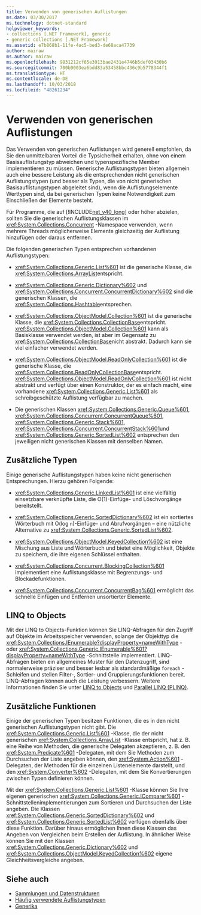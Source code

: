 ```yaml
---
title: Verwenden von generischen Auflistungen
ms.date: 03/30/2017
ms.technology: dotnet-standard
helpviewer_keywords:
- collections [.NET Framework], generic
- generic collections [.NET Framework]
ms.assetid: e7b868b1-11fe-4ac5-bed3-de68aca47739
author: mairaw
ms.author: mairaw
ms.openlocfilehash: 9831212cf65e3913bae2431e4746b5def03430b6
ms.sourcegitcommit: 700b9003ea6bdd83a53458bbc436c9b5778344f1
ms.translationtype: HT
ms.contentlocale: de-DE
ms.lasthandoff: 10/03/2018
ms.locfileid: "48261234"
---
```

# <a name="when-to-use-generic-collections"></a>Verwenden von generischen Auflistungen
Das Verwenden von generischen Auflistungen wird generell empfohlen, da Sie den unmittelbaren Vorteil die Typsicherheit erhalten, ohne von einem Basisauflistungstyp abweichen und typenspezifische Member implementieren zu müssen. Generische Auflistungstypen bieten allgemein auch eine bessere Leistung als die entsprechenden nicht generischen Auflistungstypen (und besser als Typen, die von nicht generischen Basisauflistungstypen abgeleitet sind), wenn die Auflistungselemente Werttypen sind, da bei generischen Typen keine Notwendigkeit zum Einschließen der Elemente besteht.  
  
 Für Programme, die auf [!INCLUDE[net_v40_long](../../../includes/net-v40-long-md.md)] oder höher abzielen, sollten Sie die generischen Auflistungsklassen im <xref:System.Collections.Concurrent> -Namespace verwenden, wenn mehrere Threads möglicherweise Elemente gleichzeitig der Auflistung hinzufügen oder daraus entfernen.  
  
 Die folgenden generischen Typen entsprechen vorhandenen Auflistungstypen:  
  
-   <xref:System.Collections.Generic.List%601> ist die generische Klasse, die <xref:System.Collections.ArrayList>entspricht.  
  
-   <xref:System.Collections.Generic.Dictionary%602> und <xref:System.Collections.Concurrent.ConcurrentDictionary%602> sind die generischen Klassen, die <xref:System.Collections.Hashtable>entsprechen.  
  
-   <xref:System.Collections.ObjectModel.Collection%601> ist die generische Klasse, die <xref:System.Collections.CollectionBase>entspricht. <xref:System.Collections.ObjectModel.Collection%601> kann als Basisklasse verwendet werden, ist aber im Gegensatz zu <xref:System.Collections.CollectionBase>nicht abstrakt. Dadurch kann sie viel einfacher verwendet werden.  
  
-   <xref:System.Collections.ObjectModel.ReadOnlyCollection%601> ist die generische Klasse, die <xref:System.Collections.ReadOnlyCollectionBase>entspricht. <xref:System.Collections.ObjectModel.ReadOnlyCollection%601> ist nicht abstrakt und verfügt über einen Konstruktor, der es einfach macht, eine vorhandene <xref:System.Collections.Generic.List%601> als schreibgeschützte Auflistung verfügbar zu machen.  
  
-   Die generischen Klassen <xref:System.Collections.Generic.Queue%601>, <xref:System.Collections.Concurrent.ConcurrentQueue%601>, <xref:System.Collections.Generic.Stack%601>, <xref:System.Collections.Concurrent.ConcurrentStack%601>und <xref:System.Collections.Generic.SortedList%602> entsprechen den jeweiligen nicht generischen Klassen mit denselben Namen.  
  
## <a name="additional-types"></a>Zusätzliche Typen  
 Einige generische Auflistungstypen haben keine nicht generischen Entsprechungen. Hierzu gehören Folgende:  
  
-   <xref:System.Collections.Generic.LinkedList%601> ist eine vielfältig einsetzbare verknüpfte Liste, die O(1)-Einfüge- und Löschvorgänge bereitstellt.  
  
-   <xref:System.Collections.Generic.SortedDictionary%602> ist ein sortiertes Wörterbuch mit O(log `n`)-Einfüge- und Abrufvorgängen – eine nützliche Alternative zu <xref:System.Collections.Generic.SortedList%602>.  
  
-   <xref:System.Collections.ObjectModel.KeyedCollection%602> ist eine Mischung aus Liste und Wörterbuch und bietet eine Möglichkeit, Objekte zu speichern, die ihre eigenen Schlüssel enthalten.  
  
-   <xref:System.Collections.Concurrent.BlockingCollection%601> implementiert eine Auflistungsklasse mit Begrenzungs- und Blockadefunktionen.  
  
-   <xref:System.Collections.Concurrent.ConcurrentBag%601> ermöglicht das schnelle Einfügen und Entfernen unsortierter Elemente.  
  
## <a name="linq-to-objects"></a>LINQ to Objects  
 Mit der LINQ to Objects-Funktion können Sie LINQ-Abfragen für den Zugriff auf Objekte im Arbeitsspeicher verwenden, solange der Objekttyp die <xref:System.Collections.IEnumerable?displayProperty=nameWithType> - oder <xref:System.Collections.Generic.IEnumerable%601?displayProperty=nameWithType> -Schnittstelle implementiert. LINQ-Abfragen bieten ein allgemeines Muster für den Datenzugriff, sind normalerweise präziser und besser lesbar als standardmäßige `foreach` -Schleifen und stellen Filter-, Sortier- und Gruppierungsfunktionen bereit. LINQ-Abfragen können auch die Leistung verbessern. Weitere Informationen finden Sie unter [LINQ to Objects](https://msdn.microsoft.com/library/73cafe73-37cf-46e7-bfa7-97c7eea7ced9) und [Parallel LINQ (PLINQ)](../../../docs/standard/parallel-programming/parallel-linq-plinq.md).  
  
## <a name="additional-functionality"></a>Zusätzliche Funktionen  
 Einige der generischen Typen besitzen Funktionen, die es in den nicht generischen Auflistungstypen nicht gibt. Die <xref:System.Collections.Generic.List%601> -Klasse, die der nicht generischen <xref:System.Collections.ArrayList> -Klasse entspricht, hat z. B. eine Reihe von Methoden, die generische Delegaten akzeptieren, z. B. den <xref:System.Predicate%601> -Delegaten, mit dem Sie Methoden zum Durchsuchen der Liste angeben können, den <xref:System.Action%601> -Delegaten, der Methoden für die einzelnen Listenelemente darstellt, und den <xref:System.Converter%602> -Delegaten, mit dem Sie Konvertierungen zwischen Typen definieren können.  
  
 Mit der <xref:System.Collections.Generic.List%601> -Klasse können Sie Ihre eigenen generischen <xref:System.Collections.Generic.IComparer%601> -Schnittstellenimplementierungen zum Sortieren und Durchsuchen der Liste angeben. Die Klassen <xref:System.Collections.Generic.SortedDictionary%602> und <xref:System.Collections.Generic.SortedList%602> verfügen ebenfalls über diese Funktion. Darüber hinaus ermöglichen Ihnen diese Klassen das Angeben von Vergleichen beim Erstellen der Auflistung. In ähnlicher Weise können Sie mit den Klassen <xref:System.Collections.Generic.Dictionary%602> und <xref:System.Collections.ObjectModel.KeyedCollection%602> eigene Gleichheitsvergleiche angeben.  
  
## <a name="see-also"></a>Siehe auch

- [Sammlungen und Datenstrukturen](../../../docs/standard/collections/index.md)  
- [Häufig verwendete Auflistungstypen](../../../docs/standard/collections/commonly-used-collection-types.md)  
- [Generika](../../../docs/standard/generics/index.md)
